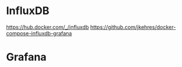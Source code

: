 # InfluxDB

https://hub.docker.com/_/influxdb
https://github.com/jkehres/docker-compose-influxdb-grafana

# Grafana
